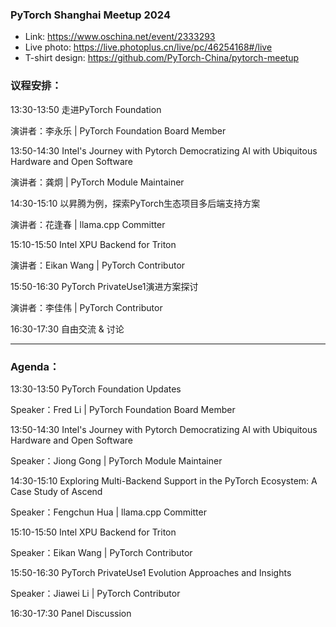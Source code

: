 ### PyTorch Shanghai Meetup 2024

- Link: https://www.oschina.net/event/2333293
- Live photo: https://live.photoplus.cn/live/pc/46254168#/live
- T-shirt design: https://github.com/PyTorch-China/pytorch-meetup


### 议程安排：

13:30-13:50   走进PyTorch Foundation

演讲者：李永乐 | PyTorch Foundation Board Member

13:50-14:30 Intel's Journey with Pytorch Democratizing AI with Ubiquitous Hardware and Open Software

演讲者：龚炯 | PyTorch Module Maintainer

14:30-15:10    以昇腾为例，探索PyTorch生态项目多后端支持方案

演讲者：花逢春 | llama.cpp Committer

15:10-15:50 Intel XPU Backend for Triton

演讲者：Eikan Wang | PyTorch Contributor

15:50-16:30    PyTorch PrivateUse1演进方案探讨

演讲者：李佳伟 | PyTorch Contributor

16:30-17:30 自由交流 & 讨论

-----------------------------------------------------------------------

### Agenda：

13:30-13:50   PyTorch Foundation Updates

Speaker：Fred Li | PyTorch Foundation Board Member

13:50-14:30 Intel's Journey with Pytorch Democratizing AI with Ubiquitous Hardware and Open Software

Speaker：Jiong Gong | PyTorch Module Maintainer

14:30-15:10    Exploring Multi-Backend Support in the PyTorch Ecosystem: A Case Study of Ascend

Speaker：Fengchun Hua | llama.cpp Committer

15:10-15:50 Intel XPU Backend for Triton

Speaker：Eikan Wang | PyTorch Contributor

15:50-16:30    PyTorch PrivateUse1 Evolution Approaches and Insights

Speaker：Jiawei Li | PyTorch Contributor

16:30-17:30 Panel Discussion
